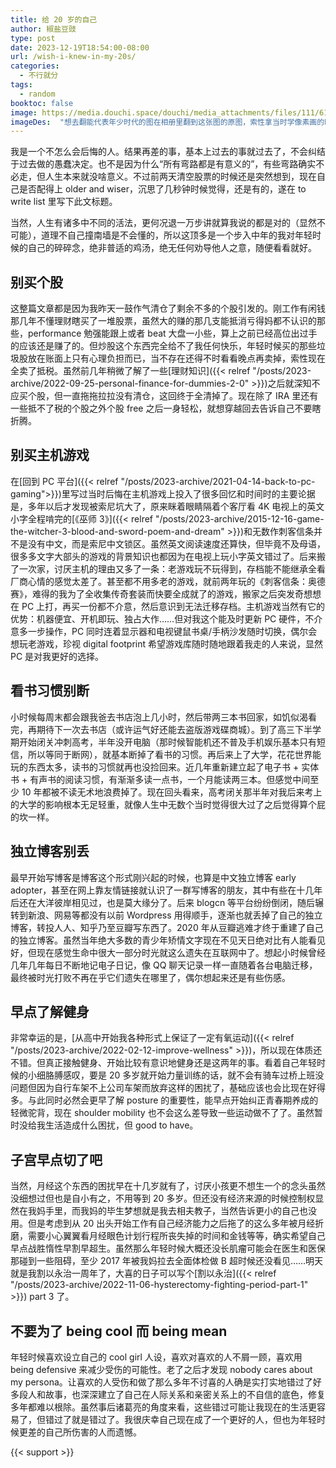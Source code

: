 ```yaml
---
title: 给 20 岁的自己
author: 椒盐豆豉
type: post
date: 2023-12-19T18:54:00-08:00
url: /wish-i-knew-in-my-20s/
categories:
  - 不行就分
tags:
  - random
booktoc: false
image: https://media.douchi.space/douchi/media_attachments/files/111/610/548/359/005/740/original/0bf4a394878a2bd3.png
imageDes:  "想去翻能代表年少时代的图在相册里翻到这张图的原图，索性拿当时学像素画的时候画的复刻版纪念图来当题图吧"
---
```


我是一个不怎么会后悔的人。结果再差的事，基本上过去的事就过去了，不会纠结于过去做的愚蠢决定。也不是因为什么“所有弯路都是有意义的”，有些弯路确实不必走，但人生本来就没啥意义。不过前两天清空股票的时候还是突然想到，现在自己是否配得上 older and wiser，沉思了几秒钟时候觉得，还是有的，遂在 to write list 里写下此文标题。

当然，人生有诸多中不同的活法，更何况退一万步讲就算我说的都是对的（显然不可能），道理不自己撞南墙是不会懂的，所以这顶多是一个步入中年的我对年轻时候的自己的碎碎念，绝非普适的鸡汤，绝无任何劝导他人之意，随便看看就好。

<!--more-->

## 别买个股
这整篇文章都是因为我昨天一鼓作气清仓了剩余不多的个股引发的。刚工作有闲钱那几年不懂理财瞎买了一堆股票，虽然大的赚的那几支能抵消亏得妈都不认识的那些，performance 勉强能跟上或者 beat 大盘一小些，算上之前已经高位出过手的应该还是赚了的。但炒股这个东西完全给不了我任何快乐，年轻时候买的那些垃圾股放在账面上只有心理负担而已，当不存在还得不时看看晚点再卖掉，索性现在全卖了抵税。虽然前几年稍微了解了一些[理财知识]({{< relref "/posts/2023-archive/2022-09-25-personal-finance-for-dummies-2-0" >}})之后就深知不应买个股，但一直拖拖拉拉没有清仓，这回终于全清掉了。现在除了 IRA 里还有一些抵不了税的个股之外个股 free 之后一身轻松，就想穿越回去告诉自己不要瞎折腾。

## 别买主机游戏
在[回到 PC 平台]({{< relref "/posts/2023-archive/2021-04-14-back-to-pc-gaming">}})里写过当时后悔在主机游戏上投入了很多回忆和时间时的主要论据是，多年以后才发现被索尼坑大了，原来眯着眼睛隔着个客厅看 4K 电视上的英文小字全程啃完的[《巫师 3》]({{< relref "/posts/2023-archive/2015-12-16-game-the-witcher-3-blood-and-sword-poem-and-dream" >}})和无数作刺客信条并不是没有中文，而是索尼中文锁区。虽然英文阅读速度还算快，但毕竟不及母语，很多多文字大部头的游戏的背景知识也都因为在电视上玩小字英文错过了。后来搬了一次家，讨厌主机的理由又多了一条：老游戏玩不玩得到，存档能不能继承全看厂商心情的感觉太差了。甚至都不用多老的游戏，就前两年玩的《刺客信条：奥德赛》，难得的我为了全收集传奇套装而快要全成就了的游戏，搬家之后突发奇想想在 PC 上打，再买一份都不介意，然后意识到无法迁移存档。主机游戏当然有它的优势：机器便宜、开机即玩、独占大作……但对我这个能及时更新 PC 硬件，不介意多一步操作，PC 同时连着显示器和电视键鼠书桌/手柄沙发随时切换，偶尔会想玩老游戏，珍视 digital footprint 希望游戏库随时随地跟着我走的人来说，显然 PC 是对我更好的选择。

## 看书习惯别断
小时候每周末都会跟我爸去书店泡上几小时，然后带两三本书回家，如饥似渴看完，再期待下一次去书店（或许运气好还能去盗版游戏碟商城）。到了高三下半学期开始闭关冲刺高考，半年没开电脑（那时候智能机还不普及手机娱乐基本只有短信，所以等同于断网），就基本断掉了看书的习惯。再后来上了大学，花花世界能玩的东西太多，读书的习惯就再也没捡回来。近几年重新建立起了电子书 + 实体书 + 有声书的阅读习惯，有渐渐多读一点书，一个月能读两三本。但感觉中间至少 10 年都被不读无术地浪费掉了。现在回头看来，高考闭关那半年对我后来考上的大学的影响根本无足轻重，就像人生中无数个当时觉得很大过了之后觉得算个屁的坎一样。

## 独立博客别丢
最早开始写博客是博客这个形式刚兴起的时候，也算是中文独立博客 early adopter，甚至在网上靠友情链接就认识了一群写博客的朋友，其中有些在十几年后还在大洋彼岸相见过，也是莫大缘分了。后来 blogcn 等平台纷纷倒闭，随后辗转到新浪、网易等都没有以前 Wordpress 用得顺手，逐渐也就丢掉了自己的独立博客，转投人人、知乎乃至豆瓣写东西了。2020 年从豆瓣逃难才终于重建了自己的独立博客。虽然当年绝大多数的青少年矫情文字现在不见天日绝对比有人能看见好，但现在感觉生命中很大一部分时光就这么遗失在互联网中了。想起小时候曾经几年几年每日不断地记电子日记，像 QQ 聊天记录一样一直随着各台电脑迁移，最终被时光打败不再在乎它们遗失在哪里了，偶尔想起来还是有些伤感。

## 早点了解健身
非常幸运的是，[从高中开始我各种形式上保证了一定有氧运动]({{< relref "/posts/2023-archive/2022-02-12-improve-wellness" >}})，所以现在体质还不错。但真正接触健身、开始比较有意识地健身还是这两年的事。看着自己年轻时候的小细胳膊感叹，要是 20 多岁就开始力量训练的话，就不会有骑车过桥上班没问题但因为自行车架不上公司车架而放弃这样的困扰了，基础应该也会比现在好得多。与此同时必然会更早了解 posture 的重要性，能早点开始纠正青春期养成的轻微驼背，现在 shoulder mobility 也不会这么差导致一些运动做不了了。虽然暂时没给我生活造成什么困扰，但 good to have。

## 子宫早点切了吧
当然，月经这个东西的困扰早在十几岁就有了，讨厌小孩更不想生一个的念头虽然没细想过但也是自小有之，不用等到 20 多岁。但还没有经济来源的时候控制权显然在我妈手里，而我妈的毕生梦想就是我去相夫教子，当然告诉更小的自己也没用。但是考虑到从 20 出头开始工作有自己经济能力之后拖了的这么多年被月经折磨，需要小心翼翼看月经眼色计划行程所丧失掉的时间和金钱等等，确实希望自己早点战胜惰性早割早超生。虽然那么年轻时候大概还没长肌瘤可能会在医生和医保那碰到一些阻碍，至少 2017 年被我妈拉去全面体检做 B 超时候还没看见……明天就是我割以永治一周年了，大喜的日子可以写个[割以永治]({{< relref "/posts/2023-archive/2022-11-06-hysterectomy-fighting-period-part-1" >}}) part 3 了。

## 不要为了 being cool 而 being mean
年轻时候喜欢设立自己的 cool girl 人设，喜欢对喜欢的人不屑一顾，喜欢用 being defensive 来减少受伤的可能性。老了之后才发现 nobody cares about my persona。让喜欢的人受伤和做了那么多年不讨喜的人确是实打实地错过了好多段人和故事，也深深建立了自己在人际关系和亲密关系上的不自信的底色，修复多年都难以根除。虽然事后诸葛亮的角度来看，这些错过可能让我现在的生活更容易了，但错过了就是错过了。我很庆幸自己现在成了一个更好的人，但也为年轻时候更差的自己所伤害的人而遗憾。

{{< support >}}